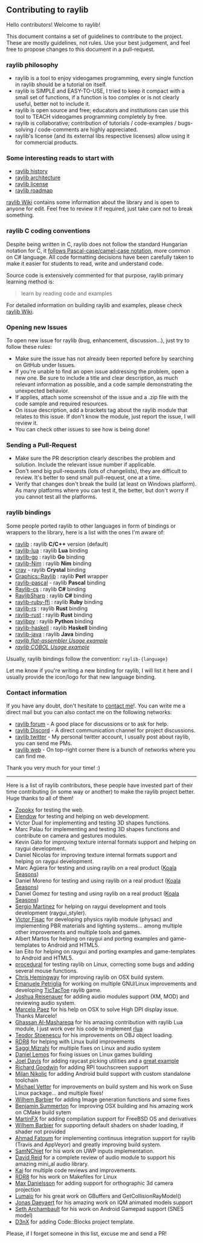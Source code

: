 ## Contributing to raylib

Hello contributors! Welcome to raylib! 

This document contains a set of guidelines to contribute to the project. These are mostly guidelines, not rules. 
Use your best judgement, and feel free to propose changes to this document in a pull-request.

### raylib philosophy

 - raylib is a tool to enjoy videogames programming, every single function in raylib should be a tutorial on itself.
 - raylib is SIMPLE and EASY-TO-USE, I tried to keep it compact with a small set of functions, if a function is too complex or is not clearly useful, better not to include it.
 - raylib is open source and free; educators and institutions can use this tool to TEACH videogames programming completely by free.
 - raylib is collaborative; contribution of tutorials / code-examples / bugs-solving / code-comments are highly appreciated.
 - raylib's license (and its external libs respective licenses) allow using it for commercial products.

### Some interesting reads to start with

 - [raylib history](HISTORY.md)
 - [raylib architecture](https://github.com/raysan5/raylib/wiki/raylib-architecture)
 - [raylib license](LICENSE.md)
 - [raylib roadmap](ROADMAP.md)
 
[raylib Wiki](https://github.com/raysan5/raylib/wiki) contains some information about the library and is open to anyone for edit. 
Feel free to review it if required, just take care not to break something.

### raylib C coding conventions

Despite being written in C, raylib does not follow the standard Hungarian notation for C, 
it [follows Pascal-case/camel-case notation](https://github.com/raysan5/raylib/wiki/raylib-coding-conventions), 
more common on C# language. All code formatting decisions have been carefully taken
to make it easier for students to read, write and understand code. 

Source code is extensively commented for that purpose, raylib primary learning method is:

 > learn by reading code and examples

For detailed information on building raylib and examples, please check [raylib Wiki](https://github.com/raysan5/raylib/wiki).

### Opening new Issues

To open new issue for raylib (bug, enhancement, discussion...), just try to follow these rules:

 - Make sure the issue has not already been reported before by searching on GitHub under Issues.
 - If you're unable to find an open issue addressing the problem, open a new one. Be sure to include a 
 title and clear description, as much relevant information as possible, and a code sample demonstrating the unexpected behavior.
 - If applies, attach some screenshot of the issue and a .zip file with the code sample and required resources.
 - On issue description, add a brackets tag about the raylib module that relates to this issue. 
 If don't know the module, just report the issue, I will review it.
 - You can check other issues to see how is being done!

### Sending a Pull-Request

 - Make sure the PR description clearly describes the problem and solution. Include the relevant issue number if applicable.
 - Don't send big pull-requests (lots of changelists), they are difficult to review. It's better to send small pull-request, one at a time.
 - Verify that changes don't break the build (at least on Windows platform). As many platforms where you can test it, the better, but don't worry
 if you cannot test all the platforms.

### raylib bindings

Some people ported raylib to other languages in form of bindings or wrappers to the library, here is a list with the ones I'm aware of:

 - [raylib](https://github.com/raysan5/raylib) : raylib **C/C++** version (default)
 - [raylib-lua](https://github.com/raysan5/raylib-lua) : raylib **Lua** binding
 - [raylib-go](https://github.com/gen2brain/raylib-go) : raylib **Go** binding
 - [raylib-Nim](https://gitlab.com/define-private-public/raylib-Nim) : raylib **Nim** binding
 - [cray](https://gitlab.com/Zatherz/cray) - raylib **Crystal** binding
 - [Graphics::Raylib](https://metacpan.org/pod/Graphics::Raylib) : raylib **Perl** wrapper
 - [raylib-pascal](https://github.com/drezgames/raylib-pascal) - raylib **Pascal** binding
 - [Raylib-cs](https://github.com/ChrisDill/Raylib-cs) : raylib **C#** binding
 - [RaylibSharp](https://github.com/TheLumaio/RaylibSharp) : raylib **C#** binding
 - [raylib-ruby-ffi](https://github.com/D3nX/raylib-ruby-ffi) : raylib **Ruby** binding
 - [raylib-rs](https://github.com/deltaphc/raylib-rs) : raylib **Rust** binding
 - [raylib-rust](https://github.com/dtcristo/raylib-rust) : raylib **Rust** binding
 - [raylibpy](https://github.com/overdev/raylibpy) : raylib **Python** binding
 - [raylib-haskell](https://github.com/DevJac/raylib-haskell) : raylib **Haskell** binding
 - [raylib-java]() : raylib **Java** binding
 - *[raylib flat-assembler Usage example](http://forum.raylib.com/index.php?p=/discussion/comment/425/#Comment_425)*
 - *[raylib COBOL Usage example](https://github.com/Martinfx/Cobol/tree/master/OpenCobol/Games/raylib)*
 
Usually, raylib bindings follow the convention: `raylib-{language}`

Let me know if you're writing a new binding for raylib, I will list it here and I usually 
provide the icon/logo for that new language binding.

### Contact information

If you have any doubt, don't hesitate to [contact me](mailto:ray@raylib.com)!.
You can write me a direct mail but you can also contact me on the following networks:

 - [raylib forum](http://forum.raylib.com/) - A good place for discussions or to ask for help.
 - [raylib Discord](https://discord.gg/VkzNHUE) - A direct communication channel for project discussions.
 - [raylib twitter](https://twitter.com/raysan5) - My personal twitter account, I usually post about raylib, you can send me PMs.
 - [raylib web](http://www.raylib.com/) - On top-right corner there is a bunch of networks where you can find me.

Thank you very much for your time! :)

----

Here is a list of raylib contributors, these people have invested part of their time 
contributing (in some way or another) to make the raylib project better. Huge thanks to all of them!

 - [Zopokx](https://github.com/Zopokx) for testing the web.
 - [Elendow](http://www.elendow.com) for testing and helping on web development.
 - Victor Dual for implementing and testing 3D shapes functions.
 - Marc Palau for implementing and testing 3D shapes functions and contribute on camera and gestures modules.
 - Kevin Gato for improving texture internal formats support and helping on raygui development. 
 - Daniel Nicolas for improving texture internal formats support and helping on raygui development. 
 - Marc Agüera for testing and using raylib on a real product ([Koala Seasons](http://www.koalaseasons.com))
 - Daniel Moreno for testing and using raylib on a real product ([Koala Seasons](http://www.koalaseasons.com))
 - Daniel Gomez for testing and using raylib on a real product ([Koala Seasons](http://www.koalaseasons.com))
 - [Sergio Martinez](https://github.com/anidealgift) for helping on raygui development and tools development (raygui_styler).
 - [Victor Fisac](https://github.com/victorfisac) for developing physics raylib module (physac) and implementing PBR materials and lighting systems... among multiple other improvements and multiple tools and games. 
 - Albert Martos for helping on raygui and porting examples and game-templates to Android and HTML5.
 - Ian Eito for helping on raygui and porting examples and game-templates to Android and HTML5.
 - [procedural](https://github.com/procedural) for testing raylib on Linux, correcting some bugs and adding several mouse functions.
 - [Chris Hemingway](https://github.com/cHemingway) for improving raylib on OSX build system.
 - [Emanuele Petriglia](https://github.com/LelixSuper) for working on multiple GNU/Linux improvements and developing [TicTacToe](https://github.com/LelixSuper/TicTacToe) raylib game.
 - [Joshua Reisenauer](https://github.com/kd7tck) for adding audio modules support (XM, MOD) and reviewing audio system.
 - [Marcelo Paez](https://github.com/paezao) for his help on OSX to solve High DPI display issue. Thanks Marcelo!
 - [Ghassan Al-Mashareqa](https://github.com/ghassanpl) for his amazing contribution with raylib Lua module, I just work over his code to implement [rlua](https://github.com/raysan5/raylib/blob/master/src/rlua.h)
 - [Teodor Stoenescu](https://github.com/teodor-stoenescu) for his improvements on OBJ object loading.
 - [RDR8](https://github.com/RDR8) for helping with Linux build improvements
 - [Saggi Mizrahi](https://github.com/ficoos) for multiple fixes on Linux and audio system
 - [Daniel Lemos](https://github.com/xspager) for fixing issues on Linux games building
 - [Joel Davis](https://github.com/joeld42) for adding raycast picking utilities and a [great example](https://github.com/raysan5/raylib/blob/master/examples/models/models_mesh_picking.c)
 - [Richard Goodwin](https://github.com/AudioMorphology) for adding RPI touchscreen support
 - [Milan Nikolic](https://github.com/gen2brain) for adding Android build support with custom standalone toolchain
 - [Michael Vetter](https://github.com/jubalh) for improvements on build system and his work on Suse Linux package... and multiple fixes!
 - [Wilhem Barbier](https://github.com/nounoursheureux) for adding Image generation functions and some fixes
 - [Benjamin Summerton](https://github.com/define-private-public) for improving OSX building and his amazing work on CMake build sytem
 - [MartinFX](https://github.com/Martinfx) for adding compilation support for FreeBSD OS and derivatives
 - [Wilhem Barbier](https://github.com/nounoursheureux) for supporting default shaders on shader loading, if shader not provided
 - [Ahmad Fatoum](https://github.com/a3f) for implementing continuus integration support for raylib (Travis and AppVeyor) and greatly improving build system.
 - [SamNChiet](https://github.com/SamNChiet) for his work on UWP inputs implementation.
 - [David Reid](https://github.com/mackron) for a complete review of audio module to support his amazing mini_al audio library.
 - [Kai](https://github.com/questor) for multiple code reviews and improvements.
 - [RDR8](https://github.com/RDR8) for his work on Makefiles for Linux
 - [Max Danielsson](https://github.com/autious) for adding support for orthographic 3d camera projection
 - [Lumaio](https://github.com/TheLumaio) for his great work on GBuffers and GetCollisionRayModel()
 - [Jonas Daeyaert](https://github.com/culacant) for his amazing work on IQM animated models support
 - [Seth Archambault](https://github.com/SethArchambault) for his work on Android Gamepad support (SNES model)
 - [D3nX](https://github.com/D3nX) for adding Code::Blocks project template.
 
Please, if I forget someone in this list, excuse me and send a PR!
